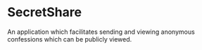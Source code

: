 # SecretShare
 An application which facilitates sending and viewing anonymous confessions which can be publicly viewed.
